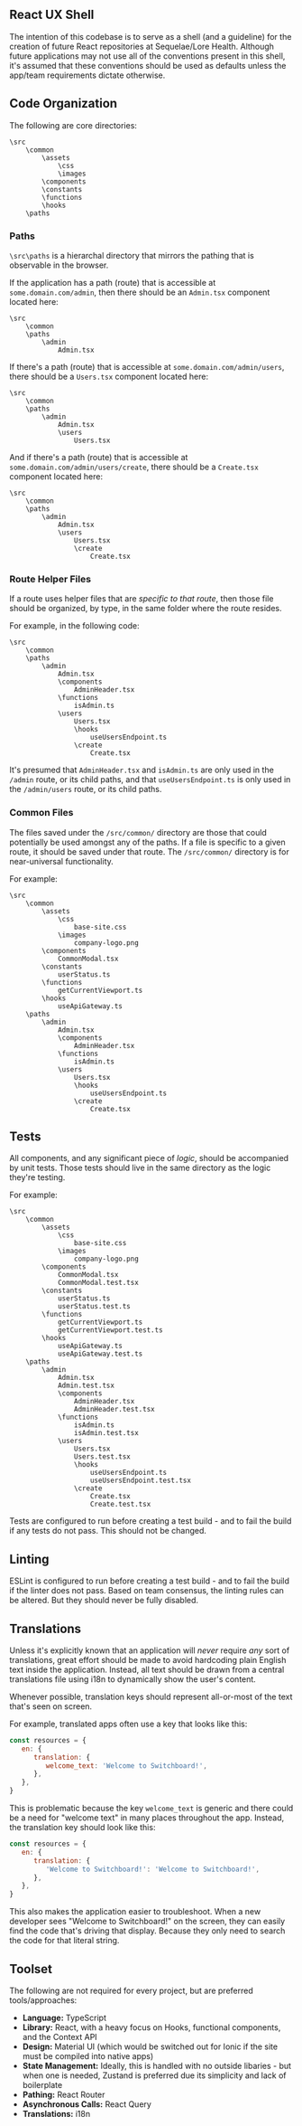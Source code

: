 ## React UX Shell

The intention of this codebase is to serve as a shell (and a guideline) for the creation of future React repositories at Sequelae/Lore Health.  Although future applications may not use all of the conventions present in this shell, it's assumed that these conventions should be used as defaults unless the app/team requirements dictate otherwise.

## Code Organization
The following are core directories:

```
\src
    \common
        \assets
            \css
            \images
        \components
        \constants
        \functions
        \hooks
    \paths
```

### Paths

`\src\paths` is a hierarchal directory that mirrors the pathing that is observable in the browser.

If the application has a path (route) that is accessible at `some.domain.com/admin`, then there should be an `Admin.tsx` component located here:

```
\src
    \common
    \paths
        \admin
            Admin.tsx
```

If there's a path (route) that is accessible at `some.domain.com/admin/users`, there should be a `Users.tsx` component located here:

```
\src
    \common
    \paths
        \admin
            Admin.tsx
            \users
                Users.tsx
```

And if there's a path (route) that is accessible at `some.domain.com/admin/users/create`, there should be a `Create.tsx` component located here:

```
\src
    \common
    \paths
        \admin
            Admin.tsx
            \users
                Users.tsx
                \create
                    Create.tsx
```

### Route Helper Files

If a route uses helper files that are _specific to that route_, then those file should be organized, by type, in the same folder where the route resides.

For example, in the following code:

```
\src
    \common
    \paths
        \admin
            Admin.tsx
            \components
                AdminHeader.tsx
            \functions
                isAdmin.ts
            \users
                Users.tsx
                \hooks
                    useUsersEndpoint.ts
                \create
                    Create.tsx
```

It's presumed that `AdminHeader.tsx` and `isAdmin.ts` are only used in the `/admin` route, or its child paths, and that `useUsersEndpoint.ts` is only used in the `/admin/users` route, or its child paths.

### Common Files

The files saved under the `/src/common/` directory are those that could potentially be used amongst any of the paths.  If a file is specific to a given route, it should be saved under that route.  The `/src/common/` directory is for near-universal functionality.

For example:

```
\src
    \common
        \assets
            \css
                base-site.css
            \images
                company-logo.png
        \components
            CommonModal.tsx
        \constants
            userStatus.ts
        \functions
            getCurrentViewport.ts
        \hooks
            useApiGateway.ts
    \paths
        \admin
            Admin.tsx
            \components
                AdminHeader.tsx
            \functions
                isAdmin.ts
            \users
                Users.tsx
                \hooks
                    useUsersEndpoint.ts
                \create
                    Create.tsx
```

## Tests

All components, and any significant piece of _logic_, should be accompanied by unit tests.  Those tests should live in the same directory as the logic they're testing.

For example:

```
\src
    \common
        \assets
            \css
                base-site.css
            \images
                company-logo.png
        \components
            CommonModal.tsx
            CommonModal.test.tsx
        \constants
            userStatus.ts
            userStatus.test.ts
        \functions
            getCurrentViewport.ts
            getCurrentViewport.test.ts
        \hooks
            useApiGateway.ts
            useApiGateway.test.ts
    \paths
        \admin
            Admin.tsx
            Admin.test.tsx
            \components
                AdminHeader.tsx
                AdminHeader.test.tsx
            \functions
                isAdmin.ts
                isAdmin.test.tsx
            \users
                Users.tsx
                Users.test.tsx
                \hooks
                    useUsersEndpoint.ts
                    useUsersEndpoint.test.tsx
                \create
                    Create.tsx
                    Create.test.tsx
```

Tests are configured to run before creating a test build - and to fail the build if any tests do not pass.  This should not be changed.

## Linting

ESLint is configured to run before creating a test build - and to fail the build if the linter does not pass.  Based on team consensus, the linting rules can be altered.  But they should never be fully disabled.

## Translations

Unless it's explicitly known that an application will _never_ require _any_ sort of translations, great effort should be made to avoid hardcoding plain English text inside the application.  Instead, all text should be drawn from a central translations file using i18n to dynamically show the user's content.

Whenever possible, translation keys should represent all-or-most of the text that's seen on screen.

For example, translated apps often use a key that looks like this:

```javascript
const resources = {
   en: {
      translation: {
         welcome_text: 'Welcome to Switchboard!',
      },
   },
}
```

This is problematic because the key `welcome_text` is generic and there could be a need for "welcome text" in many places throughout the app.  Instead, the translation key should look like this:

```javascript
const resources = {
   en: {
      translation: {
         'Welcome to Switchboard!': 'Welcome to Switchboard!',
      },
   },
}
```

This also makes the application easier to troubleshoot.  When a new developer sees "Welcome to Switchboard!" on the screen, they can easily find the code that's driving that display.  Because they only need to search the code for that literal string.

## Toolset

The following are not required for every project, but are preferred tools/approaches:

* **Language:** TypeScript
* **Library:** React, with a heavy focus on Hooks, functional components, and the Context API
* **Design:** Material UI (which would be switched out for Ionic if the site must be compiled into native apps)
* **State Management:** Ideally, this is handled with no outside libaries - but when one is needed, Zustand is preferred due its simplicity and lack of boilerplate
* **Pathing:** React Router
* **Asynchronous Calls:** React Query
* **Translations:** i18n